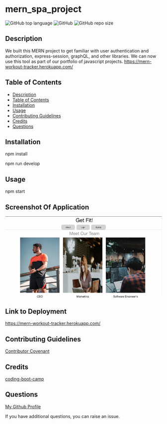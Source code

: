 # mern_spa_project

![GitHub top language](https://img.shields.io/github/languages/top/Disha2022/mern_spa_project)
![GitHub](https://img.shields.io/github/license/Disha2022/mern_spa_project)
![GitHub repo size](https://img.shields.io/github/repo-size/Disha2022/mern_spa_project)

## Description

 We built this MERN project to get familiar with user authentication and authorization, express-session, graphQL, and other libraries. We can now use this tool as part of our portfolio of javascript projects.  https://mern-workout-tracker.herokuapp.com/

## Table of Contents

- [Description](#description)
- [Table of Contents](#table-of-contents)
- [Installation](#installation)
- [Usage](#usage)
- [Contributing Guidelines](#contributing-guidelines)
- [Credits](#credits)
- [Questions](#questions)

## Installation

npm install

npm run develop

## Usage

npm start

 ## Screenshot Of Application <br>
  ![](/client/src/assets/application.png)
  
## Link to Deployment <br>
  https://mern-workout-tracker.herokuapp.com/

## Contributing Guidelines

[Contributor Covenant](https://www.contributor-covenant.org/)

## Credits

[coding-boot-camp](https://coding-boot-camp.github.io/full-stack)

## Questions

[My Github Profile](https://github.com/Disha2022)

If you have additional questions, you can raise an issue.
